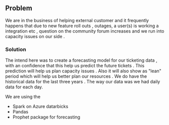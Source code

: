 
## Problem 

We are in the business of  helping external customer and it frequently   happens that due to new feature roll outs , outages, a user(s) is working a integration  etc , question on the  community forum increases and we run into capacity issues on our side .

### Solution 
The intend here was to create a forecasting model for our ticketing data , with an confidence that this help us predict the future tickets . This prediction will help us plan capacity issues . Also it will also show as "lean" period which will help us better plan our resources .  We do have the historical data for the last three years . The way our data was we had daily data for each day. 

We are using the 
* Spark on Azure datarbicks 
* Pandas 
* Prophet package for forecasting 


 